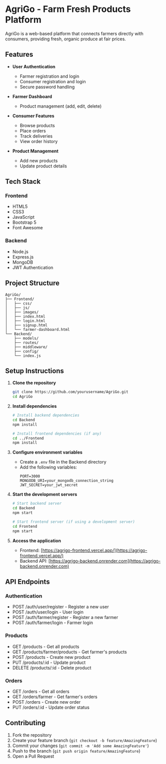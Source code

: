 # AgriGo - Farm Fresh Products Platform

AgriGo is a web-based platform that connects farmers directly with consumers, providing fresh, organic produce at fair prices.

## Features

- **User Authentication**

  - Farmer registration and login
  - Consumer registration and login
  - Secure password handling

- **Farmer Dashboard**

  - Product management (add, edit, delete)

- **Consumer Features**

  - Browse products
  - Place orders
  - Track deliveries
  - View order history

- **Product Management**
  - Add new products
  - Update product details

## Tech Stack

### Frontend

- HTML5
- CSS3
- JavaScript
- Bootstrap 5
- Font Awesome

### Backend

- Node.js
- Express.js
- MongoDB
- JWT Authentication

## Project Structure

```
AgriGo/
├── Frontend/
│   ├── css/
│   ├── js/
│   ├── images/
│   ├── index.html
│   ├── login.html
│   ├── signup.html
│   └── farmer-dashboard.html
└── Backend/
    ├── models/
    ├── routes/
    ├── middleware/
    ├── config/
    └── index.js
```

## Setup Instructions

1. **Clone the repository**

   ```bash
   git clone https://github.com/yourusername/AgriGo.git
   cd AgriGo
   ```

2. **Install dependencies**

   ```bash
   # Install backend dependencies
   cd Backend
   npm install

   # Install frontend dependencies (if any)
   cd ../Frontend
   npm install
   ```

3. **Configure environment variables**

   - Create a `.env` file in the Backend directory
   - Add the following variables:
     ```
     PORT=3000
     MONGODB_URI=your_mongodb_connection_string
     JWT_SECRET=your_jwt_secret
     ```

4. **Start the development servers**

   ```bash
   # Start backend server
   cd Backend
   npm start

   # Start frontend server (if using a development server)
   cd Frontend
   npm start
   ```

5. **Access the application**
   - Frontend: [https://agrigo-frontend.vercel.app/](https://agrigo-frontend.vercel.app/)
   - Backend API: [https://agrigo-backend.onrender.com](https://agrigo-backend.onrender.com)

## API Endpoints

### Authentication

- POST /auth/user/register - Register a new user
- POST /auth/user/login - User login
- POST /auth/farmer/register - Register a new farmer
- POST /auth/farmer/login - Farmer login

### Products

- GET /products - Get all products
- GET /products/farmer/products - Get farmer's products
- POST /products - Create new product
- PUT /products/:id - Update product
- DELETE /products/:id - Delete product

### Orders

- GET /orders - Get all orders
- GET /orders/farmer - Get farmer's orders
- POST /orders - Create new order
- PUT /orders/:id - Update order status

## Contributing

1. Fork the repository
2. Create your feature branch (`git checkout -b feature/AmazingFeature`)
3. Commit your changes (`git commit -m 'Add some AmazingFeature'`)
4. Push to the branch (`git push origin feature/AmazingFeature`)
5. Open a Pull Request

